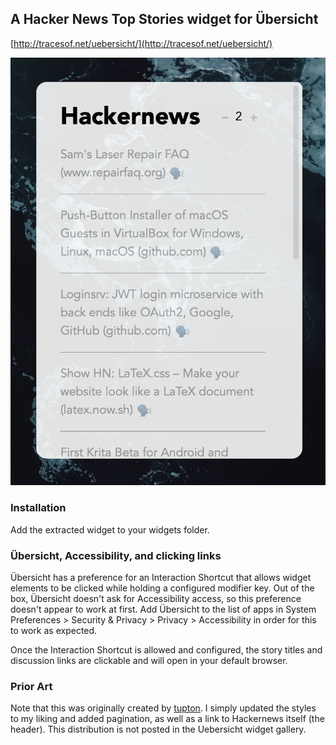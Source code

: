 ## A Hacker News Top Stories widget for Übersicht

[http://tracesof.net/uebersicht/](http://tracesof.net/uebersicht/)

![Hacker News Top Stories](preview.png)

### Installation

Add the extracted widget to your widgets folder.

### Übersicht, Accessibility, and clicking links

Übersicht has a preference for an Interaction Shortcut that allows widget elements to be clicked while holding a configured modifier key. Out of the box, Übersicht doesn't ask for Accessibility access, so this preference doesn't appear to work at first. Add Übersicht to the list of apps in System Preferences > Security & Privacy > Privacy > Accessibility in order for this to work as expected.

Once the Interaction Shortcut is allowed and configured, the story titles and discussion links are clickable and will open in your default browser.

### Prior Art
Note that this was originally created by [tupton](https://github.com/tupton/uebersicht-hacker-news). I simply updated the styles to my liking and added pagination, as well as a link to Hackernews itself (the header). This distribution is not posted in the Uebersicht widget gallery. 